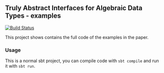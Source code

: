 ## Truly Abstract Interfaces for Algebraic Data Types - examples

[![Build Status](https://travis-ci.org/nicolasstucki/TrulyAbstractInterfaces.svg?branch=master)](https://travis-ci.org/nicolasstucki/TrulyAbstractInterfaces)

This project shows contains the full code of the examples in the paper.

### Usage

This is a normal sbt project, you can compile code with `sbt compile` and run it with `sbt run`.
